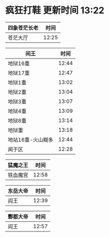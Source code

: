 # 疯狂打鞋 更新时间 13:22

| 四象苍茫长老   | 时间    |
|--------|-------|
| 苍茫大厅 | 12:25 |

| 间王   | 时间    |
|--------|-------|
| 地狱16重 | 12:44 |
| 地狱17重 | 12:47 |
| 地狱1重 | 13:02 |
| 地狱2重 | 13:04 |
| 地狱3重 | 13:07 |
| 地狱4重 | 13:09 |
| 地狱8重 | 13:14 |
| 地狱重 | 13:18 |
| 地站16重-火山糊多 | 12:44 |
| 闻于区 | 12:28 |

| 猛魔之王   | 时间    |
|--------|-------|
| 铁血魔宫 | 12:58 |

| 东岳大帝   | 时间    |
|--------|-------|
| 阎王 | 12:39 |

| 酆都大帝   | 时间    |
|--------|-------|
| 阎王 | 12:57 |